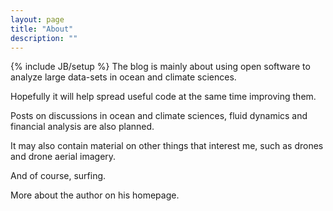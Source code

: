 ```yaml
---
layout: page
title: "About"
description: ""
---
```

{% include JB/setup %}
The blog is mainly about using open software to analyze large data-sets in ocean and climate sciences.

Hopefully it will help spread useful code at the same time improving them.

Posts on discussions in ocean and climate sciences, fluid dynamics and financial analysis are also planned.

It may also contain material on other things that interest me, such as drones and drone aerial imagery.

And of course, surfing.

More about the author on his homepage.
